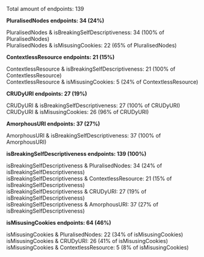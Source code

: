 Total amount of endpoints: 139

**PluralisedNodes endpoints: 34 (24%)**

PluralisedNodes & isBreakingSelfDescriptiveness: 34 (100% of PluralisedNodes)<br>
PluralisedNodes & isMisusingCookies: 22 (65% of PluralisedNodes)<br>

**ContextlessResource endpoints: 21 (15%)**

ContextlessResource & isBreakingSelfDescriptiveness: 21 (100% of ContextlessResource)<br>
ContextlessResource & isMisusingCookies: 5 (24% of ContextlessResource)<br>

**CRUDyURI endpoints: 27 (19%)**

CRUDyURI & isBreakingSelfDescriptiveness: 27 (100% of CRUDyURI)<br>
CRUDyURI & isMisusingCookies: 26 (96% of CRUDyURI)<br>

**AmorphousURI endpoints: 37 (27%)**

AmorphousURI & isBreakingSelfDescriptiveness: 37 (100% of AmorphousURI)<br>

**isBreakingSelfDescriptiveness endpoints: 139 (100%)**

isBreakingSelfDescriptiveness & PluralisedNodes: 34 (24% of isBreakingSelfDescriptiveness)<br>
isBreakingSelfDescriptiveness & ContextlessResource: 21 (15% of isBreakingSelfDescriptiveness)<br>
isBreakingSelfDescriptiveness & CRUDyURI: 27 (19% of isBreakingSelfDescriptiveness)<br>
isBreakingSelfDescriptiveness & AmorphousURI: 37 (27% of isBreakingSelfDescriptiveness)<br>

**isMisusingCookies endpoints: 64 (46%)**

isMisusingCookies & PluralisedNodes: 22 (34% of isMisusingCookies)<br>
isMisusingCookies & CRUDyURI: 26 (41% of isMisusingCookies)<br>
isMisusingCookies & ContextlessResource: 5 (8% of isMisusingCookies)<br>